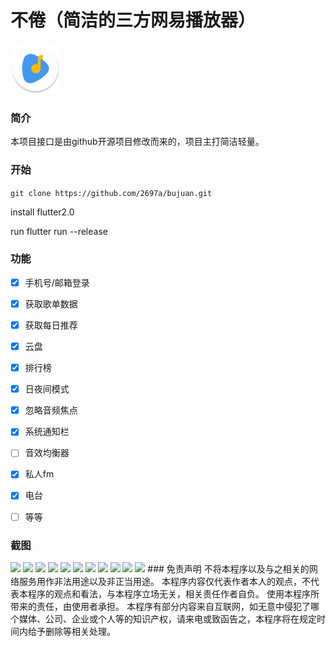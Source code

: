 # 不倦（简洁的三方网易播放器）

<img src="https://github.com/2697a/bujuan/blob/master/assets/images/logo.png" width="80px">


### 简介
本项目接口是由github开源项目修改而来的，项目主打简洁轻量。

### 开始
`git clone https://github.com/2697a/bujuan.git`

install flutter2.0

run flutter run --release
### 功能

- [x] 手机号/邮箱登录
- [x] 获取歌单数据
- [x] 获取每日推荐
- [x] 云盘
- [x] 排行榜
- [x] 日夜间模式
- [x] 忽略音频焦点
- [x] 系统通知栏
- [ ] 音效均衡器
- [x] 私人fm
- [x] 电台
- [ ] 等等



### 截图
<img src="https://github.com/2697a/bujuan/tree/master/image/me.jpg">
<img src="https://github.com/2697a/bujuan/tree/master/image/home.jpg" width="30%">
<img src="https://github.com/2697a/bujuan/tree/master/image/play_view.jpg" width="30%">
<img src="https://github.com/2697a/bujuan/tree/master/image/mini_play_view.jpg" width="30%">
<img src="https://github.com/2697a/bujuan/tree/master/image/lyric.jpg" width="30%">
<img src="https://github.com/2697a/bujuan/tree/master/image/playlist.jpg" width="30%">
<img src="https://github.com/2697a/bujuan/tree/master/image/playlist1.jpg" width="30%">
<img src="https://github.com/2697a/bujuan/tree/master/image/timer.jpg" width="30%">
<img src="https://github.com/2697a/bujuan/tree/master/image/search.jpg" width="30%">
<img src="https://github.com/2697a/bujuan/tree/master/image/radio.jpg" width="30%">
<img src="https://github.com/2697a/bujuan/tree/master/image/music.jpg" width="30%">
### 免责声明
不将本程序以及与之相关的网络服务用作非法用途以及非正当用途。
本程序内容仅代表作者本人的观点，不代表本程序的观点和看法，与本程序立场无关，相关责任作者自负。
使用本程序所带来的责任，由使用者承担。
本程序有部分内容来自互联网，如无意中侵犯了哪个媒体、公司、企业或个人等的知识产权，请来电或致函告之，本程序将在规定时间内给予删除等相关处理。
